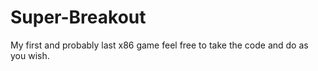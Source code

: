 # Super-Breakout
My first and probably last x86 game
feel free to take the code and do as you wish.

